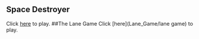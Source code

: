 ## Space Destroyer
Click [here](shooter/shooter.html) to play.
##The Lane Game
Click [here](Lane_Game/lane game) to play.
